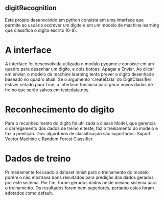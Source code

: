 ## digitRecognition
Este projeto desenvolvido em python consiste em uma interface que permite ao usuário escrever um digito e em um modelo de machine learning que classifica o digito escrito (0-9).

# A interface
A interface foi desenvolvida utilizado o modulo pygame e consiste em um quadro para desenhar um digito, e dois botoes: Apagar e Enviar. Ao clicar em enviar, o modelo de machine learning tenta prever o digito desenhado baseado no quadro atual.
Se o argumento 'createData' do DigitClassifier estiver setado para True, a interface funciona para gerar novos dados de treino que serão salvos em testedata.npy.
# Reconhecimento do digito
Para o reconhecimento do digito foi utilizada a classe Model, que gerencia o carregamento dos dados de treino e teste, faz o treinamento do modelo e faz a predição. 
Dois algoritmos de classificação são suportados: Suport Vector Machine e Random Forest Classifier.
# Dados de treino
Primeiramente foi usado o dataset mnist para o treinamento do modelo, porém o não mostrava bons resultados para predição dos dados gerados por este sistema.
Por fim, foram gerados dados neste mesmo sistema para o treinamento. Os resultados foram bem superiores, portanto estes foram adotados como default.
